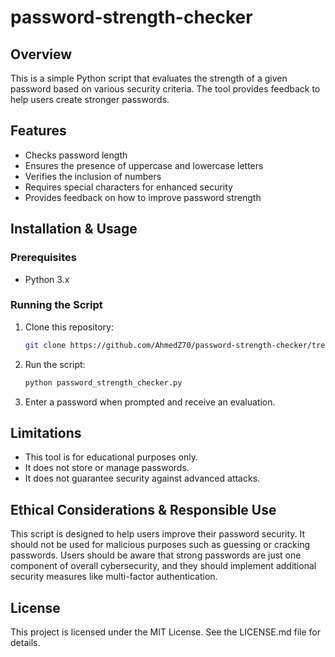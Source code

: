 # password-strength-checker

## Overview
This is a simple Python script that evaluates the strength of a given password based on various security criteria. The tool provides feedback to help users create stronger passwords.

## Features
- Checks password length
- Ensures the presence of uppercase and lowercase letters
- Verifies the inclusion of numbers
- Requires special characters for enhanced security
- Provides feedback on how to improve password strength

## Installation & Usage
### Prerequisites
- Python 3.x

### Running the Script
1. Clone this repository:
   ```sh
   git clone https://github.com/AhmedZ70/password-strength-checker/tree/main
   ```
2. Run the script:
   ```sh
   python password_strength_checker.py
   ```
3. Enter a password when prompted and receive an evaluation.

## Limitations
- This tool is for educational purposes only.
- It does not store or manage passwords.
- It does not guarantee security against advanced attacks.

## Ethical Considerations & Responsible Use
This script is designed to help users improve their password security. It should not be used for malicious purposes such as guessing or cracking passwords. Users should be aware that strong passwords are just one component of overall cybersecurity, and they should implement additional security measures like multi-factor authentication.

## License
This project is licensed under the MIT License. See the LICENSE.md file for details.


